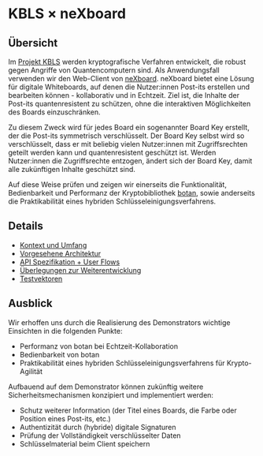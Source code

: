 # KBLS × neXboard

## Übersicht

Im [Projekt KBLS](https://www.forschung-it-sicherheit-kommunikationssysteme.de/projekte/kbls) werden kryptografische
Verfahren entwickelt, die robust gegen Angriffe von Quantencomputern sind. Als Anwendungsfall verwenden wir den Web-Client
von [neXboard](https://nexboard.nexenio.com/app/login). neXboard bietet eine Lösung für digitale Whiteboards, auf denen die
Nutzer:innen Post-its erstellen und bearbeiten können - kollaborativ und in Echtzeit. Ziel ist, die Inhalte der Post-its
quantenresistent zu schützen, ohne die interaktiven Möglichkeiten des Boards einzuschränken.

Zu diesem Zweck wird für jedes Board ein sogenannter Board Key erstellt, der die Post-its symmetrisch verschlüsselt. Der
Board Key selbst wird so verschlüsselt, dass er mit beliebig vielen Nutzer:innen mit Zugriffsrechten geteilt werden kann
und quantenresistent geschützt ist. Werden Nutzer:innen die Zugriffsrechte entzogen, ändert sich der Board Key, damit alle
zukünftigen Inhalte geschützt sind.

Auf diese Weise prüfen und zeigen wir einerseits die Funktionalität, Bedienbarkeit und Performanz der Kryptobibliothek
[botan](https://github.com/randombit/botan), sowie anderseits die Praktikabilität eines hybriden Schlüsseleinigungsverfahrens.

## Details

* [Kontext und Umfang](./01-Kontext-und-Umfang.md)
* [Vorgesehene Architektur](./02-Vorgesehene-Architektur.md)
* [API Spezifikation + User Flows](./03-API-Spezifikation+User-Flows.md)
* [Überlegungen zur Weiterentwicklung](./04-Ueberlegungen-zur-Weiterentwicklung.md)
* [Testvektoren](./05-Testvektoren.md)

## Ausblick

Wir erhoffen uns durch die Realisierung des Demonstrators wichtige Einsichten in die folgenden Punkte:

* Performanz von botan bei Echtzeit-Kollaboration
* Bedienbarkeit von botan
* Praktikabilität eines hybriden Schlüsseleinigungsverfahrens für Krypto-Agilität

Aufbauend auf dem Demonstrator können zukünftig weitere Sicherheitsmechanismen konzipiert und implementiert werden:

* Schutz weiterer Information (der Titel eines Boards, die Farbe oder Position eines Post-its, etc.)
* Authentizität durch (hybride) digitale Signaturen
* Prüfung der Vollständigkeit verschlüsselter Daten
* Schlüsselmaterial beim Client speichern
